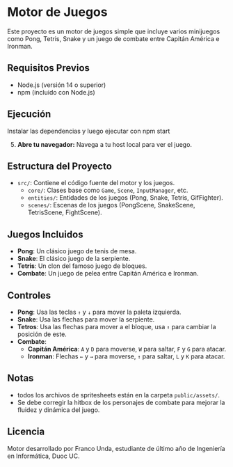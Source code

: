 # Motor de Juegos

Este proyecto es un motor de juegos simple que incluye varios minijuegos como Pong, Tetris, Snake y un juego de combate entre Capitán América e Ironman.

## Requisitos Previos

- Node.js (versión 14 o superior)
- npm (incluido con Node.js)

## Ejecución

Instalar las dependencias y luego ejecutar con npm start

5. **Abre tu navegador:**
   Navega a tu host local para ver el juego.

## Estructura del Proyecto

- `src/`: Contiene el código fuente del motor y los juegos.
  - `core/`: Clases base como `Game`, `Scene`, `InputManager`, etc.
  - `entities/`: Entidades de los juegos (Pong, Snake, Tetris, GifFighter).
  - `scenes/`: Escenas de los juegos (PongScene, SnakeScene, TetrisScene, FightScene).


## Juegos Incluidos

- **Pong**: Un clásico juego de tenis de mesa.
- **Snake**: El clásico juego de la serpiente.
- **Tetris**: Un clon del famoso juego de bloques.
- **Combate**: Un juego de pelea entre Capitán América e Ironman.

## Controles

- **Pong**: Usa las teclas `↑` y `↓` para mover la paleta izquierda.
- **Snake**: Usa las flechas para mover la serpiente.
- **Tetros**: Usa las flechas para mover a el bloque, usa `↑` para cambiar la posición de este.
- **Combate**:
  - **Capitán América**: `A` y `D` para moverse, `W` para saltar, `F` y `G` para atacar.
  - **Ironman**: Flechas `←` y `→` para moverse, `↑` para saltar, `L` y `K` para atacar.

## Notas

- todos los archivos de spritesheets están en la carpeta `public/assets/`.
- Se debe corregir la hitbox de los personajes de combate para mejorar la fluidez y dinámica del juego.

## Licencia

Motor desarrollado por Franco Unda, estudiante de último año de Ingeniería en Informática, Duoc UC. 